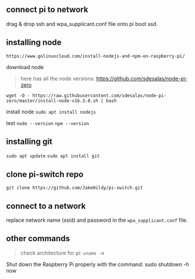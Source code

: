 ## connect pi to network

drag & drop ssh and wpa_supplicant.conf file onto pi boot ssd.

## installing node

`https://www.golinuxcloud.com/install-nodejs-and-npm-on-raspberry-pi/`

download node

> here has all the node versions: https://github.com/sdesalas/node-pi-zero

`wget -O - https://raw.githubusercontent.com/sdesalas/node-pi-zero/master/install-node-v16.3.0.sh | bash`

install node
`sudo apt install nodejs`

test
`node --version`
`npm --version`

## installing git

`sudo apt update`
`sudo apt install git`

## clone pi-switch repo

`git clone https://github.com/JakeHildy/pi-switch.git`

## connect to a network

replace network name (ssid) and password in the `wpa_supplicant.conf` file.

## other commands

> check architecture for pi:
> `uname -m`

Shut down the Raspberry Pi properly with the command:
sudo shutdown -h now

